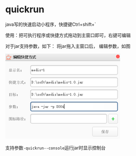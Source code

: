 # quickrun

java写的快速启动小程序，快捷键Ctrl+shift+`


使用：把可执行程序或快捷方式拖动到主窗口即可，右键可编辑

对于jar支持参数，如下：
将jar拖入主窗口后， 编辑参数，如图

![jar支持参数](https://github.com/ysdxz207/quickrun/raw/master/doc/images/jar_edit.png)

支持参数`-quickrun--console`运行jar时显示控制台
